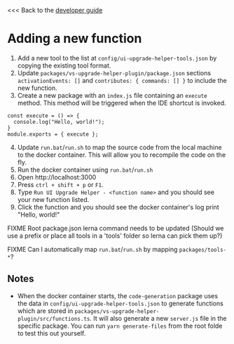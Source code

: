 <<< Back to the [developer guide](../developer_guide.md)

# Adding a new function

1. Add a new tool to the list at `config/ui-upgrade-helper-tools.json` by copying the existing tool format.
2. Update `packages/vs-upgrade-helper-plugin/package.json` sections `activationEvents: []` and `contributes: { commands: [] }` to include the new function.
3. Create a new package with an `index.js` file containing an `execute` method. This method will be triggered when the IDE shortcut is invoked.
```
const execute = () => {
  console.log("Hello, world!");
}
module.exports = { execute };
```
4. Update `run.bat`/`run.sh` to map the source code from the local machine to the docker container. This will allow you to recompile the code on the fly.
5. Run the docker container using `run.bat`/`run.sh`
6. Open http://localhost:3000
7. Press `ctrl + shift + p` or `F1`.
8. Type `Run UI Upgrade Helper - <function name>` and you should see your new function listed.
9. Click the function and you should see the docker container's log print "Hello, world!"

FIXME Root package.json lerna command needs to be updated (Should we use a prefix or place all tools in a 'tools' folder so lerna can pick them up?)

FIXME Can I automatically map `run.bat`/`run.sh` by mapping `packages/tools-*`?

## Notes

- When the docker container starts, the `code-generation` package uses the data in `config/ui-upgrade-helper-tools.json` to generate functions which are stored in `packages/vs-upgrade-helper-plugin/src/functions.ts`. It will also generate a new `server.js` file in the specific package. You can run `yarn generate-files` from the root folde to test this out yourself.
